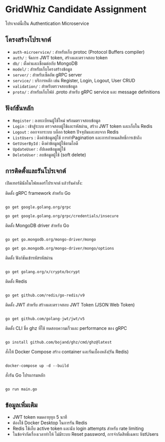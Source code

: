 
# GridWhiz Candidate Assignment

โปรเจกต์นี้เป็น Authentication Microservice
## โครงสร้างโปรเจกต์
- `auth-microervice/` : สำหรับเก็บ protoc (Protocol Buffers compiler)
- `auth/` : จัดการ JWT token, สร้างและตรวจสอบ token
- `db/` : ตั้งค่าและเชื่อมต่อกับ MongoDB
- `model/` : สำหรับเก็บโครงสร้างข้อมูล
- `server/` : สำหรับเซ็ตอัพ gRPC server
- `service/` : บริการหลัก เช่น Register, Login, Logout, User CRUD
- `validation/` : สำหรับตรวจสอบข้อมูล
- `proto/` : สำหรับเก็บไฟล์ .proto สำหรับ gRPC service และ message definitions

## ฟังก์ชันหลัก
- `Register` : ลงทะเบียนผู้ใช้ใหม่ พร้อมตรวจสอบข้อมูล
- `Login` : เข้าสู่ระบบ ตรวจสอบผู้ใช้และรหัสผ่าน, สร้าง JWT token และเก็บใน Redis
- `Logout` : ออกจากระบบ บล็อก token ปัจจุบันและลบจาก Redis
- `ListUsers` : ดึงค่าข้อมูลผู้ใช้ การทำPagination และการกำหนดสิทธิ์การเข้าถึง
- `GetUserById` : ดึงค่าข้อมูลผู้ใช้ตามไอดี
- `UpdateUser` : อัปเดตข้อมูลผู้ใช้
- `DeleteUser` : ลบข้อมูลผู้ใช้ (soft delete)
## การติดตั้งและรันโปรเจกต์

เปิดเทอร์มินัลในโฟลเดอร์โปรเจกต์ แล้วรันคำสั่ง:

  

ติดตั้ง gRPC framework สำหรับ Go

```

go get google.golang.org/grpc

go get google.golang.org/grpc/credentials/insecure

```

ติดตั้ง MongoDB driver สำหรับ Go

```

go get go.mongodb.org/mongo-driver/mongo

go get go.mongodb.org/mongo-driver/mongo/options

```

ติดตั้ง ฟังก์ชันเข้ารหัสรหัสผ่าน

```

go get golang.org/x/crypto/bcrypt

```

ติดตั้ง Redis

```

go get github.com/redis/go-redis/v9

```

ติดตั้ง JWT สำหรับ สร้างและตรวจสอบ JWT Token (JSON Web Token)

```

go get github.com/golang-jwt/jwt/v5

```

ติดตั้ง CLI ชื่อ ghz ที่ใช้ ทดสอบความเร็วและ performance ของ gRPC

```

go install github.com/bojand/ghz/cmd/ghz@latest

```

  

สั่งให้ Docker Compose สร้าง container และรันเบื้องหลัง(รัน Redis)

```

docker-compose up -d --build

```

  

สั่งรัน Go โปรแกรมหลัก

```

go run main.go

```

## ข้อมูลเพิ่มเติม
- JWT token หมดอายุทุก 5 นาที
- ต้องใช้ Docker Desktop ในการรัน Redis
- Redis ใช้เก็บ active token และนับ login attempts สำหรับ rate limiting
- ในข้อจำกัดเรื่องเวลาทำให้ ไม่มีระบบ Reset password, การจำกัดสิทธิ์เฉพาะ listUsers